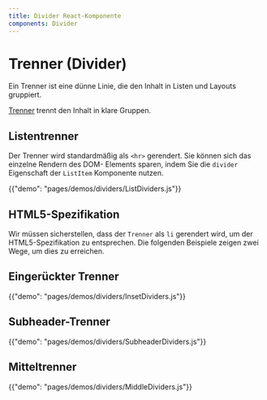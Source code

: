 ```yaml
---
title: Divider React-Komponente
components: Divider
---
```

# Trenner (Divider)

<p class="description">Ein Trenner ist eine dünne Linie, die den Inhalt in Listen und Layouts gruppiert.</p>

[Trenner](https://material.io/design/components/dividers.html) trennt den Inhalt in klare Gruppen.

## Listentrenner

Der Trenner wird standardmäßig als `<hr>` gerendert. Sie können sich das einzelne Rendern des DOM- Elements sparen, indem Sie die `divider` Eigenschaft der `ListItem` Komponente nutzen.

{{"demo": "pages/demos/dividers/ListDividers.js"}}

## HTML5-Spezifikation

Wir müssen sicherstellen, dass der `Trenner` als `li` gerendert wird, um der HTML5-Spezifikation zu entsprechen. Die folgenden Beispiele zeigen zwei Wege, um dies zu erreichen.

## Eingerückter Trenner

{{"demo": "pages/demos/dividers/InsetDividers.js"}}

## Subheader-Trenner

{{"demo": "pages/demos/dividers/SubheaderDividers.js"}}

## Mitteltrenner

{{"demo": "pages/demos/dividers/MiddleDividers.js"}}